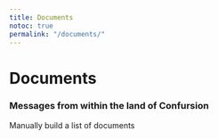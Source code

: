 ```yaml
---
title: Documents
notoc: true
permalink: "/documents/"
---
```


# Documents

### Messages from within the land of Confursion

Manually build a list of documents